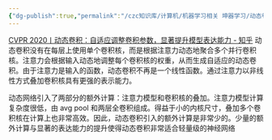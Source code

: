 ```yaml
---
{"dg-publish":true,"permalink":"/czc知识库/计算机/机器学习相关 坤器学习/动态卷积是什么/","dgPassFrontmatter":true,"created":"2024-06-18T17:45:20.755+08:00","updated":"2024-12-08T12:25:39.539+08:00"}
---
```




[CVPR 2020丨动态卷积：自适应调整卷积参数，显著提升模型表达能力 - 知乎](https://zhuanlan.zhihu.com/p/146726619)
动态卷积没有在每层上使用单个卷积核，而是根据注意力动态地聚合多个并行卷积核。注意力会根据输入动态地调整每个卷积核的权重，从而生成自适应的动态卷积。由于注意力是输入的函数，动态卷积不再是一个线性函数。通过注意力以非线性方式叠加卷积核具有更强的表示能力。

动态网络引入了两部分的额外计算：注意力模型和卷积核的叠加。注意力模型计算复杂度很低，由 avg pool 和两层全卷积组成。得益于小的内核尺寸，叠加多个卷积核在计算上也非常高效。因此，动态卷积引入的额外计算是非常少的。少量的额外计算与显著的表达能力的提升使得动态卷积非常适合轻量级的神经网络